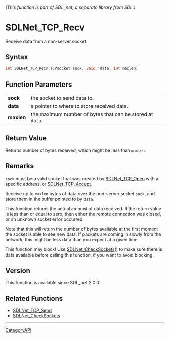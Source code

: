 ###### (This function is part of SDL_net, a separate library from SDL.)
# SDLNet_TCP_Recv

Receive data from a non-server socket.

## Syntax

```c
int SDLNet_TCP_Recv(TCPsocket sock, void *data, int maxlen);

```

## Function Parameters

|                |                                                           |
| -------------- | --------------------------------------------------------- |
| **sock**       | the socket to send data to.                               |
| **data**       | a pointer to where to store received data.                |
| **maxlen**     | the maximum number of bytes that can be stored at `data`. |

## Return Value

Returns number of bytes received, which might be less than `maxlen`.

## Remarks

`sock` must be a valid socket that was created by
[SDLNet_TCP_Open](SDLNet_TCP_Open) with a specific address, or
[SDLNet_TCP_Accept](SDLNet_TCP_Accept).

Receive up to `maxlen` bytes of data over the non-server socket `sock`, and
store them in the buffer pointed to by `data`.

This function returns the actual amount of data received. If the return
value is less than or equal to zero, then either the remote connection was
closed, or an unknown socket error occurred.

Note that this will return the number of bytes available at the first
moment the socket is able to see new data. If packets are coming in slowly
from the network, this might be less data than you expect at a given time.

This function may block! Use [SDLNet_CheckSockets](SDLNet_CheckSockets)()
to make sure there is data available before calling this function, if you
want to avoid blocking.

## Version

This function is available since SDL_net 2.0.0.

## Related Functions

* [SDLNet_TCP_Send](SDLNet_TCP_Send)
* [SDLNet_CheckSockets](SDLNet_CheckSockets)

----
[CategoryAPI](CategoryAPI)

